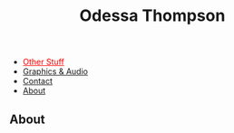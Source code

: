 	
<head>
	<title> Odessa Emmanuelle Thompson </title>
	<link rel="stylesheet" type="text/css" href="main.css">
<head>
	
<header>
	<h1>Odessa Thompson</h1>
</header>

<div class="navigation">	
<nav>
	<ul>
			<li><a style = "color:red;" href="news.asp"> Other Stuff </a></li>
  			<li><a href="news.asp">Graphics & Audio</a></li>
  			<li><a href="contact.asp">Contact</a></li>
  			<li><a href="about.asp">About</a></li>
	</ul>
</nav>
</div>

<body>
    <h2 class="textmain">About</h2>
</body>



